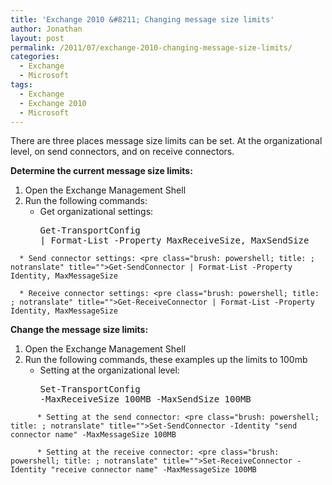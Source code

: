 ```yaml
---
title: 'Exchange 2010 &#8211; Changing message size limits'
author: Jonathan
layout: post
permalink: /2011/07/exchange-2010-changing-message-size-limits/
categories:
  - Exchange
  - Microsoft
tags:
  - Exchange
  - Exchange 2010
  - Microsoft
---
```

There are three places message size limits can be set. At the organizational level, on send connectors, and on receive connectors. 

**Determine the current message size limits:**

  1. Open the Exchange Management Shell
  2. Run the following commands:  
      * Get organizational settings: <pre class="brush: powershell; title: ; notranslate" title="">Get-TransportConfig | Format-List -Property MaxReceiveSize, MaxSendSize
</pre>
    
      * Send connector settings: <pre class="brush: powershell; title: ; notranslate" title="">Get-SendConnector | Format-List -Property Identity, MaxMessageSize
</pre>
    
      * Receive connector settings: <pre class="brush: powershell; title: ; notranslate" title="">Get-ReceiveConnector | Format-List -Property Identity, MaxMessageSize
</pre>

**Change the message size limits:**

  1. Open the Exchange Management Shell
  2. Run the following commands, these examples up the limits to 100mb  
      * Setting at the organizational level: <pre class="brush: powershell; title: ; notranslate" title="">Set-TransportConfig -MaxReceiveSize 100MB -MaxSendSize 100MB
</pre>
        
          * Setting at the send connector: <pre class="brush: powershell; title: ; notranslate" title="">Set-SendConnector -Identity "send connector name" -MaxMessageSize 100MB
</pre>
        
          * Setting at the receive connector: <pre class="brush: powershell; title: ; notranslate" title="">Set-ReceiveConnector -Identity "receive connector name" -MaxMessageSize 100MB
</pre></ul> </ol>